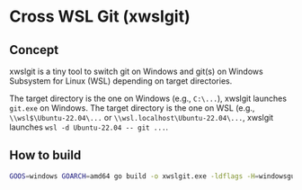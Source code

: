 Cross WSL Git (xwslgit)
=======================

Concept
-------

xwslgit is a tiny tool to switch git on Windows and git(s) on Windows Subsystem for Linux (WSL) depending on target directories.

The target directory is the one on Windows (e.g., `C:\...`), xwslgit launches `git.exe` on Windows.
The target directory is the one on WSL (e.g., `\\wsl$\Ubuntu-22.04\...` or `\\wsl.localhost\Ubuntu-22.04\...`, xwslgit launches `wsl -d Ubuntu-22.04 -- git ...`.


How to build
------------

```sh
GOOS=windows GOARCH=amd64 go build -o xwslgit.exe -ldflags -H=windowsgui ./cmd/xwslgit
```
